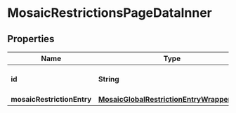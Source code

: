 

# MosaicRestrictionsPageDataInner


## Properties

| Name | Type | Description | Notes |
|------------ | ------------- | ------------- | -------------|
|**id** | **String** | Internal resource identifier. |  |
|**mosaicRestrictionEntry** | [**MosaicGlobalRestrictionEntryWrapperDTO**](MosaicGlobalRestrictionEntryWrapperDTO.md) |  |  |



